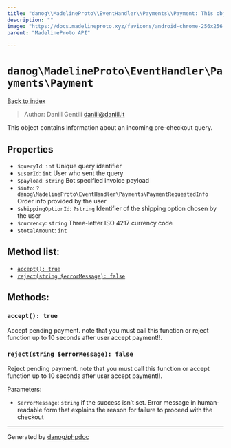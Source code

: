 ```yaml
---
title: "danog\\MadelineProto\\EventHandler\\Payments\\Payment: This object contains information about an incoming pre-checkout query."
description: ""
image: "https://docs.madelineproto.xyz/favicons/android-chrome-256x256.png"
parent: "MadelineProto API"

---
```

# `danog\MadelineProto\EventHandler\Payments\Payment`
[Back to index](../../../../index.html)

> Author: Daniil Gentili <daniil@daniil.it>  
  

This object contains information about an incoming pre-checkout query.  



## Properties
* `$queryId`: `int` Unique query identifier
* `$userId`: `int` User who sent the query
* `$payload`: `string` Bot specified invoice payload
* `$info`: `?danog\MadelineProto\EventHandler\Payments\PaymentRequestedInfo` Order info provided by the user
* `$shippingOptionId`: `?string` Identifier of the shipping option chosen by the user
* `$currency`: `string` Three-letter ISO 4217 currency code
* `$totalAmount`: `int` 

## Method list:
* [`accept(): true`](#accept)
* [`reject(string $errorMessage): false`](#reject)

## Methods:
### <a name="accept"></a> `accept(): true`

Accept pending payment.
note that you must call this function or reject function up to 10 seconds after user accept payment!!.  



### <a name="reject"></a> `reject(string $errorMessage): false`

Reject pending payment.
note that you must call this function or accept function up to 10 seconds after user accept payment!!.  


Parameters:

* `$errorMessage`: `string` if the success isn’t set. Error message in human-readable form that explains the reason for failure to proceed with the checkout  



---
Generated by [danog/phpdoc](https://phpdoc.daniil.it)
